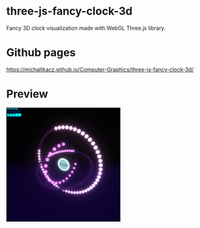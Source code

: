# three-js-fancy-clock-3d
Fancy 3D clock visualization made with WebGL Three.js library.

# Github pages
https://michaltkacz.github.io/Computer-Graphics/three-js-fancy-clock-3d/

# Preview
![Alt text](./248869.png?raw=true "Podgląd rezulatu")
